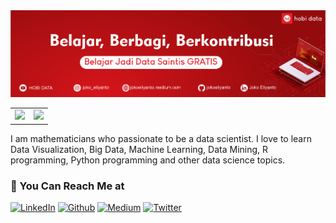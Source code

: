 <img src="https://raw.githubusercontent.com/jokoeliyanto/jokoeliyanto/main/GitHub.png">

<table><tr><td valign="top" width="50%">
<!-- recent_releases starts -->
<img src="https://github-readme-stats.vercel.app/api?username=jokoeliyanto&show_icons=true&show_icons=true&title_color=fff&icon_color=0BB7F3&text_color=9f9f9f&bg_color=151515&line_height=25" />
<!-- recent_releases ends -->

</td><td valign="top" width="50%">  

<!-- blog starts -->
<img src="https://github-readme-stats.vercel.app/api/top-langs/?username=eliyanto29&show_icons=true&show_icons=true&title_color=fff&icon_color=0BB7F3&text_color=9f9f9f&bg_color=151515&layout=compact" height=180 />
<!-- blog ends -->
</td></tr></table>
    

I am mathematicians who passionate to be a data scientist. I love to learn Data Visualization, Big Data, Machine Learning, Data Mining, R programming, Python programming and other data science topics.


### 📱 You Can Reach Me at


<p>
  <a href="https://www.linkedin.com/in/joko-eliyanto-23a1b6143/" target="_blank"><img alt="LinkedIn" src="https://img.shields.io/badge/linkedin-%230077B5.svg?&style=for-the-badge&logo=linkedin&logoColor=white" /></a>
  <a href="https://github.com/jokoeliyanto" target="_blank"><img alt="Github" src="https://img.shields.io/badge/GitHub-%2312100E.svg?&style=for-the-badge&logo=Github&logoColor=white" /></a>
    <a href="https://medium.com/@jokoeliyanto" target="_blank"><img alt="Medium" src="https://img.shields.io/badge/medium-%2312100E.svg?&style=for-the-badge&logo=medium&logoColor=white" /></a>
  <a href="https://twitter.com/Math_Joko_E" target="_blank"><img alt="Twitter" src="https://img.shields.io/badge/twitter-%231DA1F2.svg?&style=for-the-badge&logo=twitter&logoColor=white" /></a>
</p>
